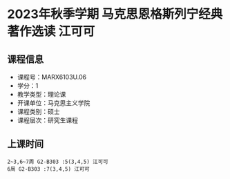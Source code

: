 # 2023年秋季学期 马克思恩格斯列宁经典著作选读 江可可






## 课程信息

- 课程号：MARX6103U.06
- 学分：1
- 教学类型：理论课
- 开课单位：马克思主义学院
- 课程类别：硕士
- 课程层次：研究生课程

## 上课时间

```
2~3,6~7周 G2-B303 :5(3,4,5) 江可可
6周 G2-B303 :7(3,4,5) 江可可
```

